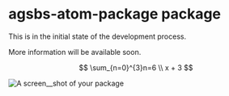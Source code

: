 # agsbs-atom-package package

This is in the initial state of the development process.

More information will be available soon.

$$ \sum_{n=0}^{3}n=6 \\
x + 3 $$

![A screen__shot of your package](https://f.cloud.github.com/assets/69169/2290250/c35d867a-a017-11e3-86be-cd7c5bf3ff9b.gif)
